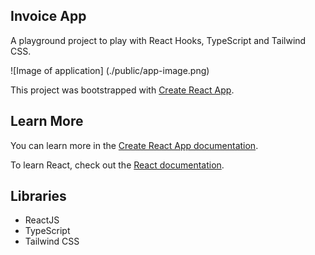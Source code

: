 ## Invoice App
A playground project to play with React Hooks, TypeScript and Tailwind CSS.

![Image of application]
(./public/app-image.png)

This project was bootstrapped with [Create React App](https://github.com/facebook/create-react-app).

## Learn More

You can learn more in the [Create React App documentation](https://facebook.github.io/create-react-app/docs/getting-started).

To learn React, check out the [React documentation](https://reactjs.org/).

## Libraries
- ReactJS
- TypeScript
- Tailwind CSS

